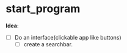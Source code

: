 # start_program

**Idea**: 
- [ ] Do an interface(clickable app like buttons)
	- [ ]  create a searchbar.  